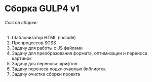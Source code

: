 # Сборка GULP4 v1

###### Состав сборки:

1. Шаблонизатор HTML (include)
2. Препроцессор SCSS
4. Задачу для работы с JS файлами
5. Задачу для преобразования формата, оптимизации и переноса картинок
6. Задачу для переноса шрифтов
7. Задачу переноса подключаемых библиотек
8. Задачу очистки сборки проекта
